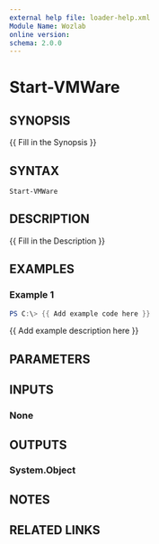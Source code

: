 ```yaml
---
external help file: loader-help.xml
Module Name: Wozlab
online version:
schema: 2.0.0
---
```


# Start-VMWare

## SYNOPSIS
{{ Fill in the Synopsis }}

## SYNTAX

```
Start-VMWare
```

## DESCRIPTION
{{ Fill in the Description }}

## EXAMPLES

### Example 1
```powershell
PS C:\> {{ Add example code here }}
```

{{ Add example description here }}

## PARAMETERS

## INPUTS

### None

## OUTPUTS

### System.Object
## NOTES

## RELATED LINKS
